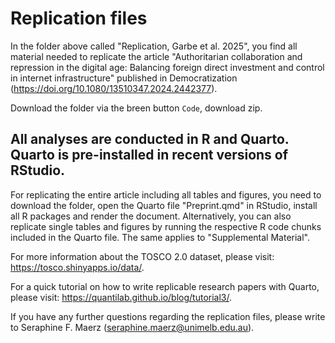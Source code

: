 # Replication files 

In the folder above called "Replication, Garbe et al. 2025", you find all material needed to replicate the article 
"Authoritarian collaboration and repression in the digital age: 
Balancing foreign direct investment and control in internet infrastructure" published
in Democratization (https://doi.org/10.1080/13510347.2024.2442377).

Download the folder via the breen button `Code`, download zip. 

## All analyses are conducted in R and Quarto. Quarto is pre-installed in recent versions of RStudio. ##

For replicating the entire article including all tables and figures, 
you need to download the folder, open the Quarto file "Preprint.qmd" in RStudio, install all R packages
and render the document. Alternatively, you can also replicate single tables and figures 
by running the respective R code chunks included in the Quarto file.
The same applies to "Supplemental Material".

For more information about the TOSCO 2.0 dataset, please visit: https://tosco.shinyapps.io/data/.

For a quick tutorial on how to write replicable research papers with Quarto, 
please visit: https://quantilab.github.io/blog/tutorial3/.

If you have any further questions regarding the replication files, please write to
Seraphine F. Maerz (seraphine.maerz@unimelb.edu.au).
